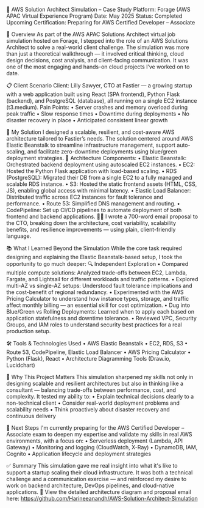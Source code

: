 📌 AWS Solution Architect Simulation – Case Study
Platform: Forage (AWS APAC Virtual Experience Program)
Date: May 2025
Status: Completed
Upcoming Certification: Preparing for AWS Certified Developer – Associate

🧠 Overview
As part of the AWS APAC Solutions Architect virtual job simulation hosted on Forage, I stepped into the role of an AWS Solutions Architect to solve a real-world client challenge. The simulation was more than just a theoretical walkthrough — it involved critical thinking, cloud design decisions, cost analysis, and client-facing communication. It was one of the most engaging and hands-on cloud projects I’ve worked on to date.

📋 Client Scenario
Client: Lilly Sawyer, CTO at Fastier — a growing startup with a web application built using React (SPA frontend), Python Flask (backend), and PostgreSQL (database), all running on a single EC2 instance (t3.medium).
Pain Points:
    • Server crashes and memory overload during peak traffic
    • Slow response times
    • Downtime during deployments
    • No disaster recovery in place
    • Anticipated consistent linear growth

🧩 My Solution
I designed a scalable, resilient, and cost-aware AWS architecture tailored to Fastier’s needs. The solution centered around AWS Elastic Beanstalk to streamline infrastructure management, support auto-scaling, and facilitate zero-downtime deployments using blue/green deployment strategies.
🔧 Architecture Components:
    • Elastic Beanstalk: Orchestrated backend deployment using autoscaled EC2 instances.
    • EC2: Hosted the Python Flask application with load-based scaling.
    • RDS (PostgreSQL): Migrated their DB from a single EC2 to a fully managed and scalable RDS instance.
    • S3: Hosted the static frontend assets (HTML, CSS, JS), enabling global access with minimal latency.
    • Elastic Load Balancer: Distributed traffic across EC2 instances for fault tolerance and performance.
    • Route 53: Simplified DNS management and routing.
    • CodePipeline: Set up CI/CD pipelines to automate deployment of both frontend and backend applications.
🧑‍💻 I wrote a 700-word email proposal to the CTO, breaking down the architecture, cost variability, scalability benefits, and resilience improvements — using plain, client-friendly language.

📚 What I Learned Beyond the Simulation
While the core task required designing and explaining the Elastic Beanstalk-based setup, I took the opportunity to go much deeper:
🔍 Independent Exploration
    • Compared multiple compute solutions: Analyzed trade-offs between EC2, Lambda, Fargate, and Lightsail for different workloads and traffic patterns.
    • Explored multi-AZ vs single-AZ setups: Understood fault tolerance implications and the cost-benefit of regional redundancy.
    • Experimented with the AWS Pricing Calculator to understand how instance types, storage, and traffic affect monthly billing — an essential skill for cost optimization.
    • Dug into Blue/Green vs Rolling Deployments: Learned when to apply each based on application statefulness and downtime tolerance.
    • Reviewed VPC, Security Groups, and IAM roles to understand security best practices for a real production setup.

🛠️ Tools & Technologies Used
    • AWS Elastic Beanstalk
    • EC2, RDS, S3
    • Route 53, CodePipeline, Elastic Load Balancer
    • AWS Pricing Calculator
    • Python (Flask), React
    • Architecture Diagramming Tools (Draw.io, Lucidchart)

🎯 Why This Project Matters
This simulation sharpened my skills not only in designing scalable and resilient architectures but also in thinking like a consultant — balancing trade-offs between performance, cost, and complexity. It tested my ability to:
    • Explain technical decisions clearly to a non-technical client
    • Consider real-world deployment problems and scalability needs
    • Think proactively about disaster recovery and continuous delivery

🧾 Next Steps
I'm currently preparing for the AWS Certified Developer – Associate exam to deepen my expertise and validate my skills in real AWS environments, with a focus on:
    • Serverless deployment (Lambda, API Gateway)
    • Monitoring and logging (CloudWatch, X-Ray)
    • DynamoDB, IAM, Cognito
    • Application lifecycle and deployment strategies

✅ Summary
This simulation gave me real insight into what it's like to support a startup scaling their cloud infrastructure. It was both a technical challenge and a communication exercise — and reinforced my desire to work on backend architecture, DevOps pipelines, and cloud-native applications.
📎 View the detailed architecture diagram and proposal email here: https://github.com/Harineeanandh/AWS-Solution-Architect-Simulation

